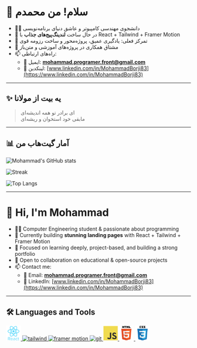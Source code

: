 # 👋 سلام! من محمدم  

- 👨‍💻 دانشجوی مهندسی کامپیوتر و عاشق دنیای برنامه‌نویسی  
- 🚀 در حال ساخت **لندینگ‌پیج‌های جذاب** با React + Tailwind + Framer Motion  
- 🎯 تمرکز فعلی: یادگیری عمیق، پروژه‌محور و ساخت رزومه قوی  
- 🤝 مشتاق همکاری در پروژه‌های آموزشی و متن‌باز  
- 📫 راه‌های ارتباطی:  
  - 📧 ایمیل: **mohammad.programer.front@gmail.com**  
  - 🔗 لینکدین: [www.linkedin.com/in/MohammadBorji83](https://www.linkedin.com/in/MohammadBorji83)  

---

## ✨ یه بیت از مولانا
> ای برادر تو همه اندیشه‌ای  
> مابقی خود استخوان و ریشه‌ای  

---

## 📊 آمار گیت‌هاب من
![Mohammad's GitHub stats](https://github-readme-stats.vercel.app/api?username=MohammadBorji83&show_icons=true&theme=tokyonight)  

![Streak](https://github-readme-streak-stats.herokuapp.com/?user=MohammadBorji83&theme=tokyonight&hide_border=true)  

![Top Langs](https://github-readme-stats.vercel.app/api/top-langs/?username=MohammadBorji83&layout=compact&theme=tokyonight)  

---

# 👋 Hi, I'm Mohammad  

- 👨‍💻 Computer Engineering student & passionate about programming  
- 🚀 Currently building **stunning landing pages** with React + Tailwind + Framer Motion  
- 🎯 Focused on learning deeply, project-based, and building a strong portfolio  
- 🤝 Open to collaboration on educational & open-source projects  
- 📫 Contact me:  
  - 📧 Email: **mohammad.programer.front@gmail.com**  
  - 🔗 LinkedIn: [www.linkedin.com/in/MohammadBorji83](https://www.linkedin.com/in/MohammadBorji83)  

---

## 🛠 Languages and Tools  

<p align="left"> 
<a href="https://reactjs.org/" target="_blank" rel="noreferrer"> <img src="https://raw.githubusercontent.com/devicons/devicon/master/icons/react/react-original-wordmark.svg" alt="react" width="40" height="40"/> </a> 
<a href="https://tailwindcss.com/" target="_blank" rel="noreferrer"> <img src="https://www.vectorlogo.zone/logos/tailwindcss/tailwindcss-icon.svg" alt="tailwind" width="40" height="40"/> </a> 
<a href="https://www.framer.com/motion/" target="_blank" rel="noreferrer"> <img src="https://cdn.worldvectorlogo.com/logos/framer-motion.svg" alt="framer motion" width="40" height="40"/> </a> 
<a href="https://git-scm.com/" target="_blank" rel="noreferrer"> <img src="https://www.vectorlogo.zone/logos/git-scm/git-scm-icon.svg" alt="git" width="40" height="40"/> </a> 
<a href="https://developer.mozilla.org/en-US/docs/Web/JavaScript" target="_blank" rel="noreferrer"> <img src="https://raw.githubusercontent.com/devicons/devicon/master/icons/javascript/javascript-original.svg" alt="javascript" width="40" height="40"/> </a> 
<a href="https://www.w3.org/html/" target="_blank" rel="noreferrer"> <img src="https://raw.githubusercontent.com/devicons/devicon/master/icons/html5/html5-original-wordmark.svg" alt="html5" width="40" height="40"/> </a> 
<a href="https://www.w3schools.com/css/" target="_blank" rel="noreferrer"> <img src="https://raw.githubusercontent.com/devicons/devicon/master/icons/css3/css3-original-wordmark.svg" alt="css3" width="40" height="40"/> </a> 
</p>
